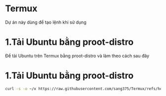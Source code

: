 # Termux
Dự án này dùng để tạo lệnh khi sử dụng
# 1.Tải Ubuntu bằng proot-distro
Để tải Ubuntu trên Termux bằng proot-distro và làm theo cách sau đây
# 1.Tải Ubuntu bằng proot-distro
``` bash
curl -s -o ~/x https://raw.githubusercontent.com/sang375/Termux/refs/heads/main/installubuntuprootdistro.sh
```

